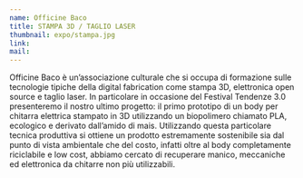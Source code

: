 ```yaml
---
name: Officine Baco
title: STAMPA 3D / TAGLIO LASER
thumbnail: expo/stampa.jpg
link:
mail:
---
```


Officine Baco è un’associazione culturale che si occupa di formazione sulle tecnologie tipiche della digital fabrication come stampa 3D, elettronica open source e taglio laser. In particolare in occasione del Festival Tendenze 3.0 presenteremo il nostro ultimo progetto: il primo prototipo di un body per chitarra elettrica stampato in 3D utilizzando un biopolimero chiamato PLA, ecologico e derivato dall’amido di mais. Utilizzando questa particolare tecnica produttiva si ottiene un prodotto estremamente sostenibile sia dal punto di vista ambientale che del costo, infatti oltre al body completamente riciclabile e low cost, abbiamo cercato di recuperare manico, meccaniche ed elettronica da chitarre non più utilizzabili.

